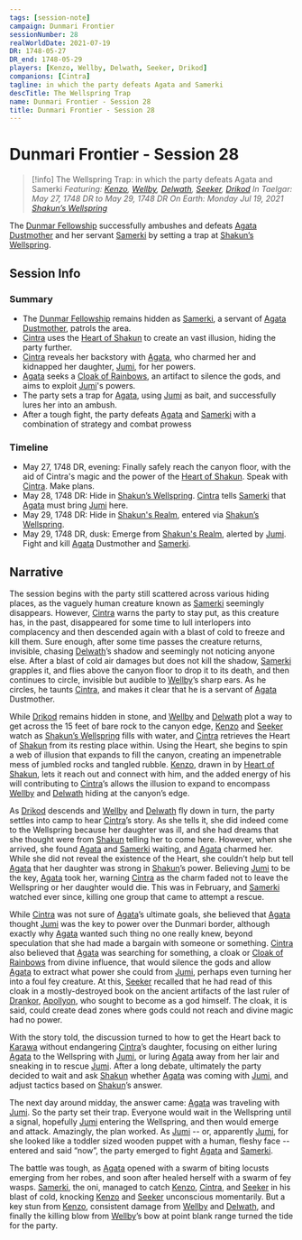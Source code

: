 ```yaml
---
tags: [session-note]
campaign: Dunmari Frontier
sessionNumber: 28
realWorldDate: 2021-07-19
DR: 1748-05-27
DR_end: 1748-05-29
players: [Kenzo, Wellby, Delwath, Seeker, Drikod]
companions: [Cintra]
tagline: in which the party defeats Agata and Samerki
descTitle: The Wellspring Trap
name: Dunmari Frontier - Session 28
title: Dunmari Frontier - Session 28
---
```

# Dunmari Frontier - Session 28

>[!info] The Wellspring Trap: in which the party defeats Agata and Samerki
> *Featuring: [Kenzo](<../../../people/pcs/dunmar-fellowship/kenzo.md>), [Wellby](<../../../people/pcs/dunmar-fellowship/wellby.md>), [Delwath](<../../../people/pcs/dunmar-fellowship/delwath.md>), [Seeker](<../../../people/pcs/dunmar-fellowship/seeker.md>), [Drikod](<../../../people/pcs/dunmar-fellowship/guests/drikod.md>)*
> *In Taelgar: May 27, 1748 DR to May 29, 1748 DR*
> *On Earth: Monday Jul 19, 2021*
> *[Shakun’s Wellspring](<../../../gazetteer/greater-dunmar/realms/dunmar/eastern-dunmar/shakuns-wellspring.md>)*

The [Dunmar Fellowship](<../../../people/pcs/dunmar-fellowship/dunmar-fellowship.md>) successfully ambushes and defeats [Agata Dustmother](<../../../people/fey/agata.md>) and her servant [Samerki](<../../../people/other-nonhumans/samerki.md>) by setting a trap at [Shakun’s Wellspring](<../../../gazetteer/greater-dunmar/realms/dunmar/eastern-dunmar/shakuns-wellspring.md>).

## Session Info

### Summary
- The [Dunmar Fellowship](<../../../people/pcs/dunmar-fellowship/dunmar-fellowship.md>) remains hidden as [Samerki](<../../../people/other-nonhumans/samerki.md>), a servant of [Agata Dustmother](<../../../people/fey/agata.md>), patrols the area.
- [Cintra](<../../../people/dunmari/cintra.md>) uses the [Heart of Shakun](<../../../things/artifacts-of-power/heart-of-shakun.md>) to create an vast illusion, hiding the party further.
- [Cintra](<../../../people/dunmari/cintra.md>) reveals her backstory with [Agata](<../../../people/fey/agata.md>), who charmed her and kidnapped her daughter, [Jumi](<../../../people/dunmari/jumi.md>), for her powers.
- [Agata](<../../../people/fey/agata.md>) seeks a [Cloak of Rainbows](<../../../things/artifacts-of-power/cloak-of-rainbows.md>), an artifact to silence the gods, and aims to exploit [Jumi](<../../../people/dunmari/jumi.md>)'s powers.
- The party sets a trap for [Agata](<../../../people/fey/agata.md>), using [Jumi](<../../../people/dunmari/jumi.md>) as bait, and successfully lures her into an ambush.
- After a tough fight, the party defeats [Agata](<../../../people/fey/agata.md>) and [Samerki](<../../../people/other-nonhumans/samerki.md>) with a combination of strategy and combat prowess
### Timeline
- May 27, 1748 DR, evening: Finally safely reach the canyon floor, with the aid of Cintra's magic and the power of the [Heart of Shakun](<../../../things/artifacts-of-power/heart-of-shakun.md>). Speak with [Cintra](<../../../people/dunmari/cintra.md>). Make plans.
- May 28, 1748 DR: Hide in [Shakun’s Wellspring](<../../../gazetteer/greater-dunmar/realms/dunmar/eastern-dunmar/shakuns-wellspring.md>). [Cintra](<../../../people/dunmari/cintra.md>) tells [Samerki](<../../../people/other-nonhumans/samerki.md>) that [Agata](<../../../people/fey/agata.md>) must bring [Jumi](<../../../people/dunmari/jumi.md>) here.
- May 29, 1748 DR: Hide in [Shakun's Realm](<../../../cosmology/multiverse/spiritual-realms/divine-realms/shakun-s-realm.md>), entered via [Shakun’s Wellspring](<../../../gazetteer/greater-dunmar/realms/dunmar/eastern-dunmar/shakuns-wellspring.md>). 
- May 29, 1748 DR, dusk: Emerge from [Shakun's Realm](<../../../cosmology/multiverse/spiritual-realms/divine-realms/shakun-s-realm.md>), alerted by [Jumi](<../../../people/dunmari/jumi.md>). Fight and kill [Agata](<../../../people/fey/agata.md>) Dustmother and [Samerki](<../../../people/other-nonhumans/samerki.md>). 

## Narrative
The session begins with the party still scattered across various hiding places, as the vaguely human creature known as [Samerki](<../../../people/other-nonhumans/samerki.md>) seemingly disappears. However, [Cintra](<../../../people/dunmari/cintra.md>) warns the party to stay put, as this creature has, in the past, disappeared for some time to lull interlopers into complacency and then descended again with a blast of cold to freeze and kill them. Sure enough, after some time passes the creature returns, invisible, chasing [Delwath](<../../../people/pcs/dunmar-fellowship/delwath.md>)’s shadow and seemingly not noticing anyone else. After a blast of cold air damages but does not kill the shadow, [Samerki](<../../../people/other-nonhumans/samerki.md>) grapples it, and flies above the canyon floor to drop it to its death, and then continues to circle, invisible but audible to [Wellby](<../../../people/pcs/dunmar-fellowship/wellby.md>)’s sharp ears. As he circles, he taunts [Cintra](<../../../people/dunmari/cintra.md>), and makes it clear that he is a servant of [Agata](<../../../people/fey/agata.md>) Dustmother.

While [Drikod](<../../../people/pcs/dunmar-fellowship/guests/drikod.md>) remains hidden in stone, and [Wellby](<../../../people/pcs/dunmar-fellowship/wellby.md>) and [Delwath](<../../../people/pcs/dunmar-fellowship/delwath.md>) plot a way to get across the 15 feet of bare rock to the canyon edge, [Kenzo](<../../../people/pcs/dunmar-fellowship/kenzo.md>) and [Seeker](<../../../people/pcs/dunmar-fellowship/seeker.md>) watch as [Shakun’s Wellspring](<../../../gazetteer/greater-dunmar/realms/dunmar/eastern-dunmar/shakuns-wellspring.md>) fills with water, and [Cintra](<../../../people/dunmari/cintra.md>) retrieves the Heart of [Shakun](<../../../cosmology/gods/incorporeal-gods/dunmari-pantheon/shakun.md>) from its resting place within. Using the Heart, she begins to spin a web of illusion that expands to fill the canyon, creating an impenetrable mess of jumbled rocks and tangled rubble. [Kenzo](<../../../people/pcs/dunmar-fellowship/kenzo.md>), drawn in by [Heart of Shakun](<../../../things/artifacts-of-power/heart-of-shakun.md>), lets it reach out and connect with him, and the added energy of his will contributing to [Cintra](<../../../people/dunmari/cintra.md>)’s allows the illusion to expand to encompass [Wellby](<../../../people/pcs/dunmar-fellowship/wellby.md>) and [Delwath](<../../../people/pcs/dunmar-fellowship/delwath.md>) hiding at the canyon’s edge. 

As [Drikod](<../../../people/pcs/dunmar-fellowship/guests/drikod.md>) descends and [Wellby](<../../../people/pcs/dunmar-fellowship/wellby.md>) and [Delwath](<../../../people/pcs/dunmar-fellowship/delwath.md>) fly down in turn, the party settles into camp to hear [Cintra](<../../../people/dunmari/cintra.md>)’s story. As she tells it, she did indeed come to the Wellspring because her daughter was ill, and she had dreams that she thought were from [Shakun](<../../../cosmology/gods/incorporeal-gods/dunmari-pantheon/shakun.md>) telling her to come here. However, when she arrived, she found [Agata](<../../../people/fey/agata.md>) and [Samerki](<../../../people/other-nonhumans/samerki.md>) waiting, and [Agata](<../../../people/fey/agata.md>) charmed her. While she did not reveal the existence of the Heart, she couldn’t help but tell [Agata](<../../../people/fey/agata.md>) that her daughter was strong in [Shakun](<../../../cosmology/gods/incorporeal-gods/dunmari-pantheon/shakun.md>)’s power. Believing [Jumi](<../../../people/dunmari/jumi.md>) to be the key, [Agata](<../../../people/fey/agata.md>) took her, warning [Cintra](<../../../people/dunmari/cintra.md>) as the charm faded not to leave the Wellspring or her daughter would die. This was in February, and [Samerki](<../../../people/other-nonhumans/samerki.md>) watched ever since, killing one group that came to attempt a rescue. 

While [Cintra](<../../../people/dunmari/cintra.md>) was not sure of [Agata](<../../../people/fey/agata.md>)’s ultimate goals, she believed that [Agata](<../../../people/fey/agata.md>) thought [Jumi](<../../../people/dunmari/jumi.md>) was the key to power over the Dunmari border, although exactly why [Agata](<../../../people/fey/agata.md>) wanted such thing no one really knew, beyond speculation that she had made a bargain with someone or something. [Cintra](<../../../people/dunmari/cintra.md>) also believed that [Agata](<../../../people/fey/agata.md>) was searching for something, a cloak or [Cloak of Rainbows](<../../../things/artifacts-of-power/cloak-of-rainbows.md>) from divine influence, that would silence the gods and allow [Agata](<../../../people/fey/agata.md>) to extract what power she could from [Jumi](<../../../people/dunmari/jumi.md>), perhaps even turning her into a foul fey creature. At this, [Seeker](<../../../people/pcs/dunmar-fellowship/seeker.md>) recalled that he had read of this cloak in a mostly-destroyed book on the ancient artifacts of the last ruler of [Drankor](<../../../history/drankorian-era/drankor.md>), [Apollyon](<../../../people/historical-figures/drankorian-emperors/apollyon.md>), who sought to become as a god himself. The cloak, it is said, could create dead zones where gods could not reach and divine magic had no power.

With the story told, the discussion turned to how to get the Heart back to [Karawa](<../../../gazetteer/greater-dunmar/realms/dunmar/eastern-dunmar/karawa.md>) without endangering [Cintra](<../../../people/dunmari/cintra.md>)’s daughter, focusing on either luring [Agata](<../../../people/fey/agata.md>) to the Wellspring with [Jumi](<../../../people/dunmari/jumi.md>), or luring [Agata](<../../../people/fey/agata.md>) away from her lair and sneaking in to rescue [Jumi](<../../../people/dunmari/jumi.md>). After a long debate, ultimately the party decided to wait and ask [Shakun](<../../../cosmology/gods/incorporeal-gods/dunmari-pantheon/shakun.md>) whether [Agata](<../../../people/fey/agata.md>) was coming with [Jumi](<../../../people/dunmari/jumi.md>), and adjust tactics based on [Shakun](<../../../cosmology/gods/incorporeal-gods/dunmari-pantheon/shakun.md>)’s answer.

The next day around midday, the answer came: [Agata](<../../../people/fey/agata.md>) was traveling with [Jumi](<../../../people/dunmari/jumi.md>). So the party set their trap. Everyone would wait in the Wellspring until a signal, hopefully [Jumi](<../../../people/dunmari/jumi.md>) entering the Wellspring, and then would emerge and attack. Amazingly, the plan worked. As [Jumi](<../../../people/dunmari/jumi.md>) -- or, apparently [Jumi](<../../../people/dunmari/jumi.md>), for she looked like a toddler sized wooden puppet with a human, fleshy face -- entered and said “now”, the party emerged to fight [Agata](<../../../people/fey/agata.md>) and [Samerki](<../../../people/other-nonhumans/samerki.md>). 

The battle was tough, as [Agata](<../../../people/fey/agata.md>) opened with a swarm of biting locusts emerging from her robes, and soon after healed herself with a swarm of fey wasps. [Samerki](<../../../people/other-nonhumans/samerki.md>), the oni, managed to catch [Kenzo](<../../../people/pcs/dunmar-fellowship/kenzo.md>), [Cintra](<../../../people/dunmari/cintra.md>), and [Seeker](<../../../people/pcs/dunmar-fellowship/seeker.md>) in his blast of cold, knocking [Kenzo](<../../../people/pcs/dunmar-fellowship/kenzo.md>) and [Seeker](<../../../people/pcs/dunmar-fellowship/seeker.md>) unconscious momentarily. But a key stun from [Kenzo](<../../../people/pcs/dunmar-fellowship/kenzo.md>), consistent damage from [Wellby](<../../../people/pcs/dunmar-fellowship/wellby.md>) and [Delwath](<../../../people/pcs/dunmar-fellowship/delwath.md>), and finally the killing blow from [Wellby](<../../../people/pcs/dunmar-fellowship/wellby.md>)’s bow at point blank range turned the tide for the party.
